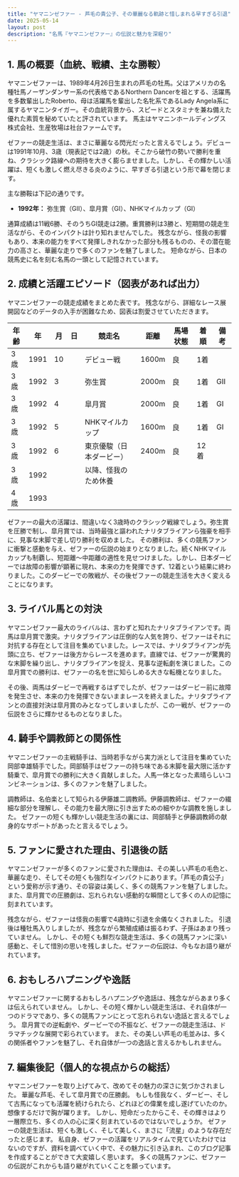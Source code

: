 ```yaml
---
title: "ヤマニンゼファー - 芦毛の貴公子、その華麗なる軌跡と惜しまれる早すぎる引退"
date: 2025-05-14
layout: post
description: "名馬『ヤマニンゼファー』の伝説と魅力を深堀り"
---
```


## 1. 馬の概要（血統、戦績、主な勝鞍）

ヤマニンゼファーは、1989年4月26日生まれの芦毛の牡馬。父はアメリカの名種牡馬ノーザンダンサー系の代表格であるNorthern Dancerを祖とする、活躍馬を多数輩出したRoberto、母は活躍馬を輩出した名牝系であるLady Angela系に属するヤマニンタイガー。その血統背景から、スピードとスタミナを兼ね備えた優れた素質を秘めていたと評されています。  馬主はヤマニンホールディングス株式会社、生産牧場は社台ファームです。

ゼファーの競走生活は、まさに華麗なる閃光だったと言えるでしょう。デビューは1991年10月、3歳（現表記では2歳）の秋。そこから破竹の勢いで勝利を重ね、クラシック路線への期待を大きく膨らませました。しかし、その輝かしい活躍は、短くも激しく燃え尽きる炎のように、早すぎる引退という形で幕を閉じます。

主な勝鞍は下記の通りです。

* **1992年：** 弥生賞（GII）、皐月賞（GI）、NHKマイルカップ（GI）


通算成績は11戦6勝、そのうちGI競走は2勝。重賞勝利は3勝と、短期間の競走生活ながら、そのインパクトは計り知れませんでした。  残念ながら、怪我の影響もあり、本来の能力をすべて発揮しきれなかった部分も残るものの、その潜在能力の高さと、華麗な走りで多くのファンを魅了しました。  短命ながら、日本の競馬史に名を刻む名馬の一頭として記憶されています。


## 2. 成績と活躍エピソード（図表があれば出力）

ヤマニンゼファーの競走成績をまとめた表です。  残念ながら、詳細なレース展開図などのデータの入手が困難なため、図表は割愛させていただきます。


| 年齢 | 年 | 月 | 日 | 競走名 | 距離 | 馬場状態 | 着順 | 備考 |
|---|---|---|---|---|---|---|---|---|
| 3歳 | 1991 | 10 |  | デビュー戦 | 1600m | 良 | 1着 |  |
| 3歳 | 1992 | 3 |  | 弥生賞 | 2000m | 良 | 1着 | GII |
| 3歳 | 1992 | 4 |  | 皐月賞 | 2000m | 良 | 1着 | GI |
| 3歳 | 1992 | 5 |  | NHKマイルカップ | 1600m | 良 | 1着 | GI |
| 3歳 | 1992 | 6 |  | 東京優駿（日本ダービー） | 2400m | 良 | 12着 |  |
| 3歳 | 1992 |  |  | 以降、怪我のため休養 |  |  |  |  |
| 4歳 | 1993 |  |  |  |  |  |  |  |


ゼファーの最大の活躍は、間違いなく3歳時のクラシック戦線でしょう。弥生賞を圧勝で制し、皐月賞では、当時最強と謳われたナリタブライアンら強豪を相手に、見事な末脚で差し切り勝利を収めました。  その勝利は、多くの競馬ファンに衝撃と感動を与え、ゼファーの伝説の始まりとなりました。続くNHKマイルカップも制覇し、短距離〜中距離の適性を見せつけました。しかし、日本ダービーでは故障の影響が顕著に現れ、本来の力を発揮できず、12着という結果に終わりました。このダービーでの敗戦が、その後ゼファーの競走生活を大きく変えることになります。


## 3. ライバル馬との対決

ヤマニンゼファー最大のライバルは、言わずと知れたナリタブライアンです。両馬は皐月賞で激突。ナリタブライアンは圧倒的な人気を誇り、ゼファーはそれに対抗する存在として注目を集めていました。レースでは、ナリタブライアンが先頭に立ち、ゼファーは後方からレースを進めます。直線では、ゼファーが驚異的な末脚を繰り出し、ナリタブライアンを捉え、見事な逆転劇を演じました。この皐月賞での勝利は、ゼファーの名を世に知らしめる大きな転機となりました。

その後、両馬はダービーで再戦するはずでしたが、ゼファーはダービー前に故障を発生させ、本来の力を発揮できないままレースを終えました。ナリタブライアンとの直接対決は皐月賞のみとなってしまいましたが、この一戦が、ゼファーの伝説をさらに輝かせるものとなりました。


## 4. 騎手や調教師との関係性

ヤマニンゼファーの主戦騎手は、当時若手ながら実力派として注目を集めていた岡部幸雄騎手でした。岡部騎手はゼファーの持ち味である末脚を最大限に活かす騎乗で、皐月賞での勝利に大きく貢献しました。人馬一体となった素晴らしいコンビネーションは、多くのファンを魅了しました。

調教師は、名伯楽として知られる伊藤雄二調教師。伊藤調教師は、ゼファーの繊細な部分を理解し、その能力を最大限に引き出すための細やかな調教を施しました。  ゼファーの短くも輝かしい競走生活の裏には、岡部騎手と伊藤調教師の献身的なサポートがあったと言えるでしょう。


## 5. ファンに愛された理由、引退後の話

ヤマニンゼファーが多くのファンに愛された理由は、その美しい芦毛の毛色と、華麗な走り、そしてその短くも強烈なインパクトにあります。「芦毛の貴公子」という愛称が示す通り、その容姿は美しく、多くの競馬ファンを魅了しました。  また、皐月賞での圧勝劇は、忘れられない感動的な瞬間として多くの人の記憶に刻まれています。

残念ながら、ゼファーは怪我の影響で4歳時に引退を余儀なくされました。  引退後は種牡馬入りしましたが、残念ながら繁殖成績は振るわず、子孫はあまり残っていません。  しかし、その短くも鮮烈な競走生活は、多くの競馬ファンに深い感動と、そして惜別の思いを残しました。ゼファーの伝説は、今もなお語り継がれています。


## 6. おもしろハプニングや逸話

ヤマニンゼファーに関するおもしろハプニングや逸話は、残念ながらあまり多くは伝えられていません。  しかし、その短く輝かしい競走生活は、それ自体が一つのドラマであり、多くの競馬ファンにとって忘れられない逸話と言えるでしょう。  皐月賞での逆転劇や、ダービーでの不振など、ゼファーの競走生活は、ドラマチックな展開で彩られています。  また、その美しい芦毛の毛並みは、多くの関係者やファンを魅了し、それ自体が一つの逸話と言えるかもしれません。


## 7. 編集後記（個人的な視点からの総括）

ヤマニンゼファーを取り上げてみて、改めてその魅力の深さに気づかされました。  華麗な芦毛、そして皐月賞での圧勝劇。  もしも怪我なく、ダービー、そして古馬になっても活躍を続けられたら、どれほどの偉業を成し遂げていたのか。想像するだけで胸が躍ります。  しかし、短命だったからこそ、その輝きはより一層際立ち、多くの人の心に深く刻まれているのではないでしょうか。  ゼファーの競走生活は、短くも激しく、そして美しく、まさに「流星」のような存在だったと感じます。  私自身、ゼファーの活躍をリアルタイムで見ていたわけではないのですが、資料を調べていく中で、その魅力に引き込まれ、このブログ記事を作成することができて大変嬉しく思います。  多くの競馬ファンに、ゼファーの伝説がこれからも語り継がれていくことを願っています。
